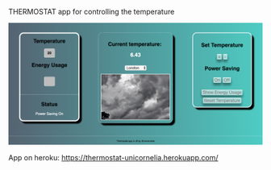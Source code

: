 THERMOSTAT app for controlling the temperature

![interface](https://github.com/Unicornelia/thermostat/blob/wednesday/images/interface.png)


App on heroku:
https://thermostat-unicornelia.herokuapp.com/
